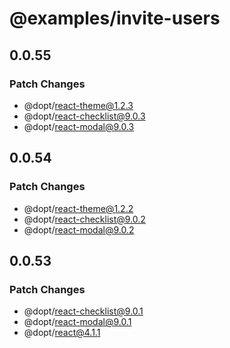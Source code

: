 # @examples/invite-users

## 0.0.55

### Patch Changes

- @dopt/react-theme@1.2.3
- @dopt/react-checklist@9.0.3
- @dopt/react-modal@9.0.3

## 0.0.54

### Patch Changes

- @dopt/react-theme@1.2.2
- @dopt/react-checklist@9.0.2
- @dopt/react-modal@9.0.2

## 0.0.53

### Patch Changes

- @dopt/react-checklist@9.0.1
- @dopt/react-modal@9.0.1
- @dopt/react@4.1.1
